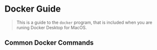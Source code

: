 # Docker Guide

> This is a guide to the `docker` program, that is included when you are runing Docker Desktop for MacOS.

## Common Docker Commands

